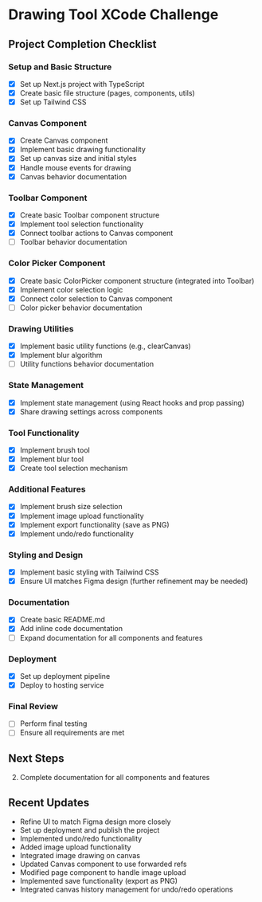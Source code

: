 # Drawing Tool XCode Challenge

## Project Completion Checklist

### Setup and Basic Structure
- [x] Set up Next.js project with TypeScript
- [x] Create basic file structure (pages, components, utils)
- [x] Set up Tailwind CSS

### Canvas Component
- [x] Create Canvas component
- [x] Implement basic drawing functionality
- [x] Set up canvas size and initial styles
- [x] Handle mouse events for drawing
- [x] Canvas behavior documentation

### Toolbar Component
- [x] Create basic Toolbar component structure
- [x] Implement tool selection functionality
- [x] Connect toolbar actions to Canvas component
- [ ] Toolbar behavior documentation

### Color Picker Component
- [x] Create basic ColorPicker component structure (integrated into Toolbar)
- [x] Implement color selection logic
- [x] Connect color selection to Canvas component
- [ ] Color picker behavior documentation

### Drawing Utilities
- [x] Implement basic utility functions (e.g., clearCanvas)
- [x] Implement blur algorithm
- [ ] Utility functions behavior documentation

### State Management
- [x] Implement state management (using React hooks and prop passing)
- [x] Share drawing settings across components

### Tool Functionality
- [x] Implement brush tool
- [x] Implement blur tool
- [x] Create tool selection mechanism

### Additional Features
- [x] Implement brush size selection
- [x] Implement image upload functionality
- [x] Implement export functionality (save as PNG)
- [x] Implement undo/redo functionality

### Styling and Design
- [x] Implement basic styling with Tailwind CSS
- [x] Ensure UI matches Figma design (further refinement may be needed)

### Documentation
- [x] Create basic README.md
- [x] Add inline code documentation
- [ ] Expand documentation for all components and features

### Deployment
- [x] Set up deployment pipeline
- [x] Deploy to hosting service

### Final Review
- [ ] Perform final testing
- [ ] Ensure all requirements are met

## Next Steps
2. Complete documentation for all components and features

## Recent Updates
- Refine UI to match Figma design more closely
- Set up deployment and publish the project
- Implemented undo/redo functionality
- Added image upload functionality
- Integrated image drawing on canvas
- Updated Canvas component to use forwarded refs
- Modified page component to handle image upload
- Implemented save functionality (export as PNG)
- Integrated canvas history management for undo/redo operations
